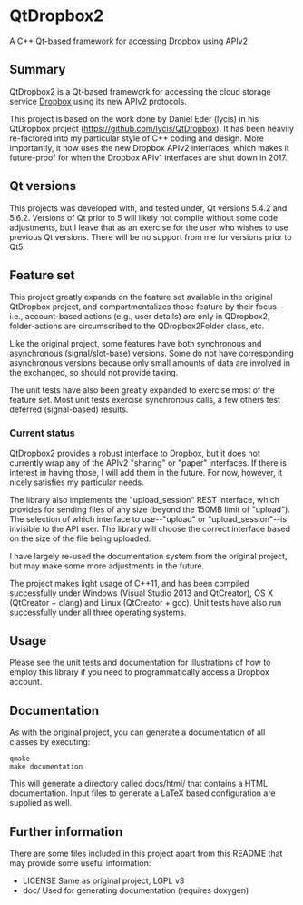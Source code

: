 # QtDropbox2
A C++ Qt-based framework for accessing Dropbox using APIv2

## Summary
QtDropbox2 is a Qt-based framework for accessing the cloud storage service
[Dropbox](http://www.dropbox.com) using its new APIv2 protocols.

This project is based on the work done by Daniel Eder (lycis) in his QtDropbox
project (https://github.com/lycis/QtDropbox).  It has been heavily re-factored
into my particular style of C++ coding and design.  More importantly, it now
uses the new Dropbox APIv2 interfaces, which makes it future-proof for when the
Dropbox APIv1 interfaces are shut down in 2017.

## Qt versions
This projects was developed with, and tested under, Qt versions 5.4.2 and 5.6.2.
Versions of Qt prior to 5 will likely not compile without some code adjustments,
but I leave that as an exercise for the user who wishes to use previous Qt
versions.  There will be no support from me for versions prior to Qt5.

## Feature set
This project greatly expands on the feature set available in the original
QtDropbox project, and compartmentalizes those feature by their focus--i.e.,
account-based actions (e.g., user details) are only in QDropbox2, folder-actions
are circumscribed to the QDropbox2Folder class, etc.

Like the original project, some features have both synchronous and asynchronous
(signal/slot-base) versions.  Some do not have corresponding asynchronous
versions because only small amounts of data are involved in the exchanged, so
should not provide taxing.

The unit tests have also been greatly expanded to exercise most of the feature
set.  Most unit tests exercise synchronous calls, a few others test deferred
(signal-based) results.

### Current status
QtDropbox2 provides a robust interface to Dropbox, but it does not currently
wrap any of the APIv2 "sharing" or "paper" interfaces.  If there is interest
in having those, I will add them in the future.  For now, however, it nicely
satisfies my particular needs.

The library also implements the "upload_session" REST interface, which provides
for sending files of any size (beyond the 150MB limit of "upload").  The
selection of which interface to use--"upload" or "upload_session"--is invisible
to the API user.  The library will choose the correct interface based on the
size of the file being uploaded.

I have largely re-used the documentation system from the original project, but
may make some more adjustments in the future.

The project makes light usage of C++11, and has been compiled successfully
under Windows (Visual Studio 2013 and QtCreator), OS X (QtCreator + clang) and
Linux (QtCreator + gcc).  Unit tests have also run successfully under all three
operating systems.

## Usage
Please see the unit tests and documentation for illustrations of how to employ
this library if you need to programmatically access a Dropbox account.

## Documentation
As with the original project, you can generate a documentation of all classes
by executing:
    
    qmake
    make documentation

This will generate a directory called docs/html/ that contains a HTML
documentation. Input files to generate a LaTeX based configuration are supplied
as well.

## Further information
There are some files included in this project apart from this README that may
provide some useful information:

* LICENSE
  Same as original project, LGPL v3
* doc/
  Used for generating documentation (requires doxygen)
